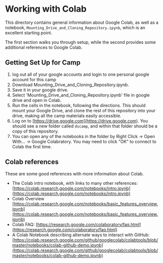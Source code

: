 # Working with Colab

This directory contains general information about Google Colab, as well as a notebook, `Mounting_Drive_and_Cloning_Repository.ipynb`, which is an excellent starting point.  

The first section walks you through setup, while the second provides some additional references to Google Colab.

## Getting Set Up for Camp

1. log out all of your google accounts and login to one personal google account for this camp
2. Download Mounting_Drive_and_Cloning_Repository.ipynb.
3. Save it in your google drive. 
4. Select 'Mounting_Drive_and_Cloning_Repository.ipynb' file in google drive and open in Colab.
5. Run the cells in the notebook, following the directions.  This should mount your Google Drive, and clone the rest of this repository into your drive, making all the camp materials easily accessible.
6. Log on to [https://drive.google.com](https://drive.google.com).  You should see a new folder called `dscamp`, and within that folder should be a copy of this repository.
7. You can open any of the notebooks in the folder by Right Click -> Open With... -> Google Colabratory.  You may need to click "OK" to connect to Colab the first time.

## Colab references

These are some good references with more information about Colab.

* The Colab intro notebook, with links to many other references: [https://colab.research.google.com/notebooks/intro.ipynb](https://colab.research.google.com/notebooks/intro.ipynb)
* Colab Overview [https://colab.research.google.com/notebooks/basic_features_overview.ipynb](https://colab.research.google.com/notebooks/basic_features_overview.ipynb)
* Colab FAQ: [https://research.google.com/colaboratory/faq.html](https://research.google.com/colaboratory/faq.html)
* A Colab Notebook describing alternate ways to interact with GitHub:
[https://colab.research.google.com/github/googlecolab/colabtools/blob/master/notebooks/colab-github-demo.ipynb](https://colab.research.google.com/github/googlecolab/colabtools/blob/master/notebooks/colab-github-demo.ipynb)
